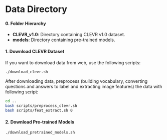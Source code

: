 # Data Directory

#### 0. Folder Hierarchy
- **CLEVR_v1.0**: Directory containing CLEVR v1.0 dataset.
- **models**: Directory containing pre-trained models.


#### 1. Download CLEVR Dataset
If you want to download data from web, use the following scripts:
```bash
./download_clevr.sh
```
After downloading data, preprocess (building vocabulary, converting questions and answers to label and extracting image features) the data with following script:
```bash
cd ..
bash scripts/preprocess_clevr.sh
bash scripts/feat_extract.sh 0
```

#### 2. Download Pre-trained Models
```bash
./download_pretrained_models.sh
```
